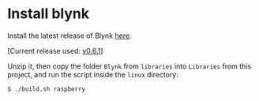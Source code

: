 # Install blynk      

Install the latest release of Blynk [here](https://github.com/blynkkk/blynk-library).       

[Current release used: [v0.6.1](https://github.com/blynkkk/blynk-library/releases/tag/v0.6.1)]



Unzip it, then copy the folder `Blynk` from `libraries` into `Libraries` from this project, and run the script inside the `linux` directory:     

```bash
$ ./build.sh raspberry
```